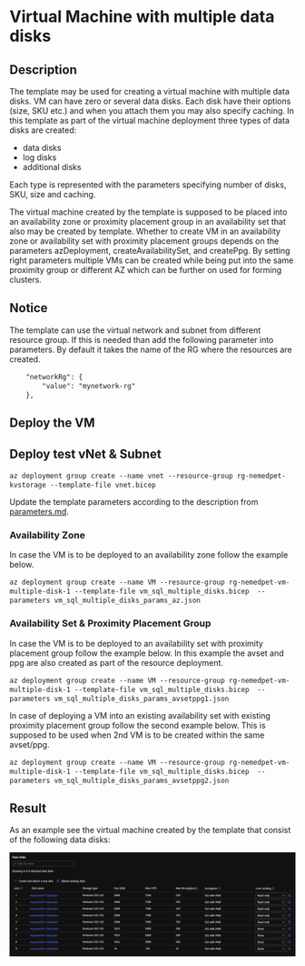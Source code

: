 # Virtual Machine with multiple data disks

## Description

The template may be used for creating a virtual machine with multiple data disks. VM can have zero or several data disks. Each disk have their options (size, SKU etc.) and when you attach them you may also specify caching.
In this template as part of the virtual machine deployment three types of data disks are created:

- data disks
- log disks
- additional disks

Each type is represented with the parameters specifying number of disks, SKU, size and caching.

The virtual machine created by the template is supposed to be placed into an availability zone or proximity placement group in an availability set that also may be created by template.
Whether to create VM in an availability zone or availability set with  proximity placement groups depends on the parameters azDeployment, createAvailabilitySet, and createPpg. By setting right parameters multiple VMs can be created while being put into the same proximity group or different AZ which can be further on used for forming clusters.

## Notice

The template can use the virtual network and subnet from different resource group.
If this is needed than add the following parameter into parameters. By default it takes the name of the RG where the resources are created.

```shell
    "networkRg": {
        "value": "mynetwork-rg"
    },
```

## Deploy the VM

## Deploy test vNet & Subnet

```shell
az deployment group create --name vnet --resource-group rg-nemedpet-kvstorage --template-file vnet.bicep
```

Update the template parameters according to the description from [parameters.md](parameters.md).

### Availability Zone

In case the VM is to be deployed to an availability zone follow the example below.

```shell
az deployment group create --name VM --resource-group rg-nemedpet-vm-multiple-disk-1 --template-file vm_sql_multiple_disks.bicep  --parameters vm_sql_multiple_disks_params_az.json
```

### Availability Set & Proximity Placement Group

In case the VM is to be deployed to an availability set with proximity placement group follow the example below. In this example the avset and ppg are also created as part of the resource deployment.

```shell
az deployment group create --name VM --resource-group rg-nemedpet-vm-multiple-disk-1 --template-file vm_sql_multiple_disks.bicep  --parameters vm_sql_multiple_disks_params_avsetppg1.json
```

In case of deploying a VM into an existing availability set with existing proximity placement group follow the second example below. This is supposed to be used when 2nd VM is to be created within the same avset/ppg.

```shell
az deployment group create --name VM --resource-group rg-nemedpet-vm-multiple-disk-1 --template-file vm_sql_multiple_disks.bicep  --parameters vm_sql_multiple_disks_params_avsetppg2.json
```

## Result

As an example see the virtual machine created by the template that consist of the following data disks:

<img src="pictures/datadisks.PNG" width="800">
